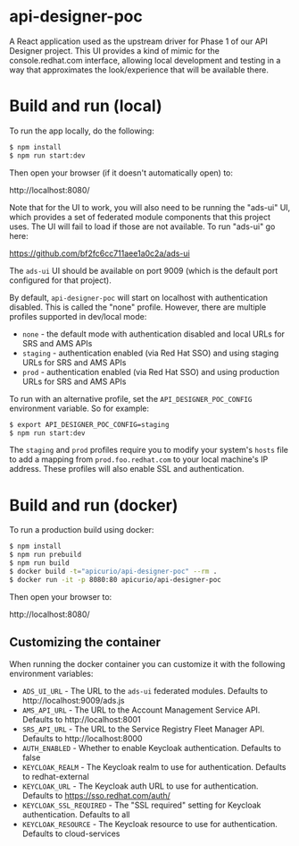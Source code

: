 # api-designer-poc
A React application used as the upstream driver for Phase 1 of our API 
Designer project.  This UI provides a kind of mimic for the console.redhat.com
interface, allowing local development and testing in a way that approximates
the look/experience that will be available there.

# Build and run (local)
To run the app locally, do the following:

```bash
$ npm install
$ npm run start:dev
```

Then open your browser (if it doesn't automatically open) to:

http://localhost:8080/

Note that for the UI to work, you will also need to be running the "ads-ui"
UI, which provides a set of federated module components that this project uses.
The UI will fail to load if those are not available.  To run "ads-ui" go 
here:

https://github.com/bf2fc6cc711aee1a0c2a/ads-ui

The `ads-ui` UI should be available on port 9009 (which is the default port
configured for that project).

By default, `api-designer-poc` will start on localhost with authentication 
disabled.  This is called the "none" profile.  However, there are multiple
profiles supported in dev/local mode:

* `none` - the default mode with authentication disabled and local URLs for SRS and AMS APIs
* `staging` - authentication enabled (via Red Hat SSO) and using staging URLs for SRS and AMS APIs
* `prod` - authentication enabled (via Red Hat SSO) and using production URLs for SRS and AMS APIs

To run with an alternative profile, set the `API_DESIGNER_POC_CONFIG` environment
variable.  So for example:

```bash
$ export API_DESIGNER_POC_CONFIG=staging
$ npm run start:dev
```

The `staging` and `prod` profiles require you to modify your system's `hosts` file to add
a mapping from `prod.foo.redhat.com` to your local machine's IP address.  These profiles
will also enable SSL and authentication.

# Build and run (docker)
To run a production build using docker:

```bash
$ npm install
$ npm run prebuild
$ npm run build
$ docker build -t="apicurio/api-designer-poc" --rm .
$ docker run -it -p 8080:80 apicurio/api-designer-poc
```

Then open your browser to:

http://localhost:8080/

## Customizing the container
When running the docker container you can customize it with the following environment
variables:

* `ADS_UI_URL` - The URL to the `ads-ui` federated modules.  Defaults to http://localhost:9009/ads.js
* `AMS_API_URL` - The URL to the Account Management Service API.  Defaults to http://localhost:8001
* `SRS_API_URL` - The URL to the Service Registry Fleet Manager API.  Defaults to http://localhost:8000
* `AUTH_ENABLED` - Whether to enable Keycloak authentication.  Defaults to false
* `KEYCLOAK_REALM` - The Keycloak realm to use for authentication.  Defaults to redhat-external
* `KEYCLOAK_URL` - The Keycloak auth URL to use for authentication.  Defaults to https://sso.redhat.com/auth/
* `KEYCLOAK_SSL_REQUIRED` - The "SSL required" setting for Keycloak authentication.  Defaults to all
* `KEYCLOAK_RESOURCE` - The Keycloak resource to use for authentication.  Defaults to cloud-services
